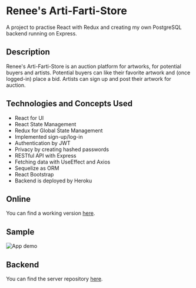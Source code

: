 # Renee's Arti-Farti-Store 

A project to practise React with Redux and creating my own PostgreSQL backend running on Express. 

## Description 

Renee's Arti-Farti-Store is an auction platform for artworks, for potential buyers and artists. Potential buyers can like their favorite artwork and (once logged-in) place a bid. Artists can sign up and post their artwork for auction.

## Technologies and Concepts Used 

- React for UI
- React State Management
- Redux for Global State Management
- Implemented sign-up/log-in
- Authentication by JWT
- Privacy by creating hashed passwords
- RESTful API with Express
- Fetching data with UseEffect and Axios
- Sequelize as ORM
- React Bootstrap 
- Backend is deployed by Heroku

## Online

You can find a working version [here](https://artworkstore-reneeduijzers.netlify.app).

## Sample 

![App demo](https://github.com/reneeduijzers/Artwork_Store/blob/master/README_Assests/Renees-arti-farti-store.gif)

## Backend

You can find the server repository [here](https://github.com/reneeduijzers/Artwork_Server).


